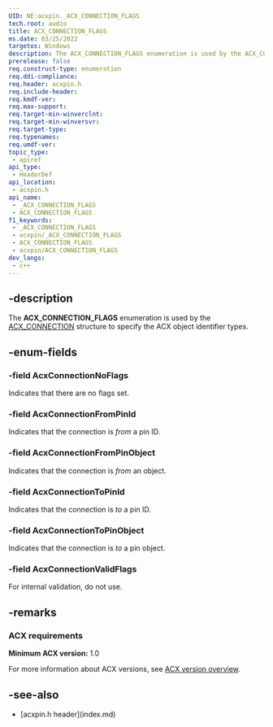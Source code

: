 ```yaml
---
UID: NE:acxpin._ACX_CONNECTION_FLAGS
tech.root: audio
title: ACX_CONNECTION_FLAGS
ms.date: 03/25/2022
targetos: Windows
description: The ACX_CONNECTION_FLAGS enumeration is used by the ACX_CONNECTION structure to specify the ACX object identifier types.
prerelease: false
req.construct-type: enumeration
req.ddi-compliance: 
req.header: acxpin.h
req.include-header: 
req.kmdf-ver: 
req.max-support: 
req.target-min-winverclnt: 
req.target-min-winversvr: 
req.target-type: 
req.typenames: 
req.umdf-ver: 
topic_type:
 - apiref
api_type:
 - HeaderDef
api_location:
 - acxpin.h
api_name:
 - _ACX_CONNECTION_FLAGS
 - ACX_CONNECTION_FLAGS
f1_keywords:
 - _ACX_CONNECTION_FLAGS
 - acxpin/_ACX_CONNECTION_FLAGS
 - ACX_CONNECTION_FLAGS
 - acxpin/ACX_CONNECTION_FLAGS
dev_langs:
 - c++
---
```


## -description

The **ACX_CONNECTION_FLAGS** enumeration is used by the [ACX_CONNECTION](ns-acxpin-acx_connection.md) structure to specify the ACX object identifier types.

## -enum-fields

### -field AcxConnectionNoFlags

Indicates that there are no flags set.

### -field AcxConnectionFromPinId

Indicates that the connection is *from* a pin ID.

### -field AcxConnectionFromPinObject

Indicates that the connection is *from* an object.

### -field AcxConnectionToPinId

Indicates that the connection is *to* a pin ID.

### -field AcxConnectionToPinObject

Indicates that the connection is *to* a pin object.

### -field AcxConnectionValidFlags

For internal validation, do not use.

## -remarks

### ACX requirements

**Minimum ACX version:** 1.0

For more information about ACX versions, see [ACX version overview](/windows-hardware/drivers/audio/acx-version-overview).

## -see-also

- [acxpin.h header\]\(index.md\)
